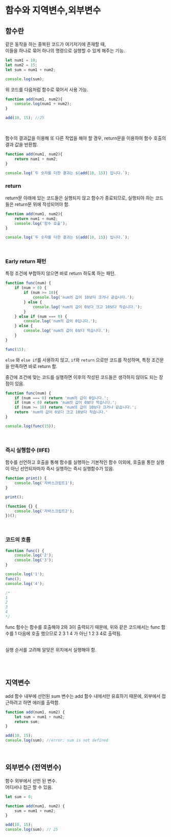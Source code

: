 # 함수와 지역변수,외부변수

## 함수란

같은 동작을 하는 중복된 코드가 여기저기에 존재할 때, <br/> 이들을 하나로 묶어 하나의 명령으로 실행할 수 있게 해주는 기능.

```js
let num1 = 10;
let num2 = 15;
let sum = num1 + num2;

console.log(sum);
```

위 코드를 다음처럼 함수로 묶어서 사용 가능.

```js
function add(num1, num2){
    console.log(num1 + num2);
}

add(10, 15); //25
```

<br/>

함수의 결과값을 이용해 또 다른 작업을 해야 할 경우, return문을 이용하여 함수 호출의 결과 값을 반환함.

```js
function add(num1, num2){
    return num1 + num2;
}

console.log(`두 숫자를 더한 결과는 ${add(10, 15)} 입니다.`);
```

### return

return문 아래에 있는 코드들은 실행되지 않고 함수가 종료되므로, 실행되야 하는 코드들은 return문 위에 작성되어야 함.

```js
function add(num1, num2){
    return num1 + num2;
    console.log('함수 호출');
}

console.log(`두 숫자를 더한 결과는 ${add(10, 15)} 입니다.`);
```

<br/>

### Early return 패턴

특정 조건에 부합하지 않으면 바로 return 하도록 하는 패턴.

```js
function func(num) {
    if (num > 0) {
        if (num >= 10){
            console.log('num의 값이 10보다 크거나 같습니다.');
        } else {
            console.log('num의 값이 0보다 크고 10보다 작습니다.');
        }
    } else if (num === 0) {
        console.log('num의 값이 0입니다.');
    } else {
        console.log('num의 값이 0보다 작습니다.');
    }
}

func(15);
```

`else` 와 `else if`를 사용하지 않고, `if`와 `return` 으로만 코드를 작성하며, 특정 조건문을 만족하면 바로 return 함. <br/>

중간에 조건에 맞는 코드를 실행하면 이후의 작성된 코드들은 생각하지 않아도 되는 장점이 있음.

```js
function func(num) {
    if (num === 0) return 'num의 값이 0입니다.';
    if (num < 0) return 'num의 값이 0보다 작습니다.';
    if (num >= 10) return 'num의 값이 10보다 크거나 같습니다.';
    return 'num의 값이 0보다 크고 10보다 작습니다.'
}

console.log(func(15));
```

<br/>

### 즉시 실행함수 (IIFE)

함수를 선언하고 호출을 통해 함수를 실행하는 기본적인 함수 이외에, 호출을 통한 실행이 아닌 선언되자마자 즉시 실행하는 즉시 실행함수가 있음.

```js
function print() {
    console.log('자바스크립트1');
}

print();

(function {} {
    console.log('자바스크립트2');
})();
```

<br/>

### 코드의 흐름

```js
function func() {
    console.log('2');
    console.log('3');
}

console.log('1');
func();
console.log('4');

/*
1
2
3
4
*/
```

func 함수는 함수를 호출해야 2와 3이 출력되기 때문에, 위와 같은 코드에서는 func 함수를 1 다음에 호출 했으므로 2 3 1 4 가 아닌 1 2 3 4로 출력됨.

<br/>
실행 순서를 고려해 알맞은 위치에서 실행해야 함.

<br/><br/>

## 지역변수

add 함수 내부에 선언된 sum 변수는 add 함수 내에서만 유효하기 때문에, 외부에서 접근하려고 하면 에러를 출력함.

```js
function add(num1, num2) {
    let sum = num1 + num2;
    return sum;
}

add(10, 15);
console.log(sum); //error: sum is not defined
```

<br/>

## 외부변수 (전역변수)
 
함수 외부에서 선언 된 변수. <br/>
어디서나 접근 할 수 있음.

```js
let sum = 0;

function add(num1, num2) {
    sum = num1 + num2;
}

add(10, 15);
console.log(sum); // 25
```